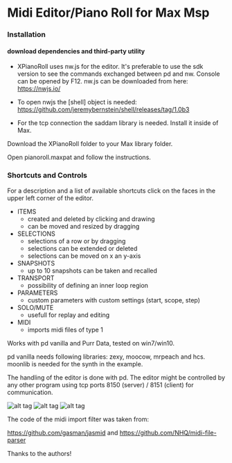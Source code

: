 # Midi Editor/Piano Roll for Max Msp

### Installation

#### download dependencies and third-party utility

- XPianoRoll uses nw.js for the editor. It's preferable to use the sdk version to see the commands exchanged between pd and nw.
Console can be opened by F12. nw.js can be downloaded from here:
https://nwjs.io/

- To open nwjs the [shell] object is needed:
https://github.com/jeremybernstein/shell/releases/tag/1.0b3

- For the tcp connection the saddam library is needed. Install it inside of Max.

Download the XPianoRoll folder to your Max library folder.

Open pianoroll.maxpat and follow the instructions. 


### Shortcuts and Controls

For a description and a list of available shortcuts click on the faces in the upper left corner of the editor.

- ITEMS
	- created and deleted by clicking and drawing
	- can be moved and resized by dragging
- SELECTIONS
	- selections of a row or by dragging
	- selections can be extended or deleted
	- selections can be moved on x an y-axis
- SNAPSHOTS
	- up to 10 snapshots can be taken and recalled
- TRANSPORT
	- possibility of defining an inner loop region
- PARAMETERS
	- custom parameters with custom settings (start, scope, step)
- SOLO/MUTE
	- usefull for replay and editing
- MIDI
	- imports midi files of type 1


Works with pd vanilla and Purr Data, tested on win7/win10.

pd vanilla needs following libraries: zexy, moocow, mrpeach and hcs. moonlib is needed for the synth in the example.

The handling of the editor is done with pd. The editor might be controlled by any other program using tcp ports 8150 (server) / 8151 (client) for communication.
 


![alt tag](js/gui/buttons/seq1.png)
![alt tag](js/gui/buttons/seq2.png)
![alt tag](js/gui/buttons/seq3.png)



The code of the midi import filter was taken from:

https://github.com/gasman/jasmid and https://github.com/NHQ/midi-file-parser

Thanks to the authors!
